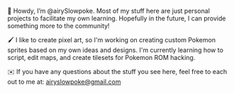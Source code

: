 🌺 Howdy, I’m @airySlowpoke. Most of my stuff here are just personal projects to facilitate my own learning.
Hopefully in the future, I can provide something more to the community!

🖌️ I like to create pixel art, so I'm working on creating custom Pokemon sprites based on my own ideas and designs.
I'm currently learning how to script, edit maps, and create tilesets for Pokemon ROM hacking.

✉️ If you have any questions about the stuff you see here, feel free to each out to me at: airyslowpoke@gmail.com

<!---
airySlowpoke/airySlowpoke is a ✨ special ✨ repository because its `README.md` (this file) appears on your GitHub profile.
You can click the Preview link to take a look at your changes.
--->
